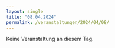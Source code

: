 ```yaml
---
layout: single
title: "08.04.2024"
permalink: /veranstaltungen/2024/04/08/
---
```


Keine Veranstaltung an diesem Tag.
